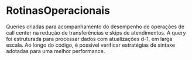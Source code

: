 # RotinasOperacionais
Queries criadas para acompanhamento do desempenho de operações de call center na redução de transferências e skips de atendimentos. A query foi estruturada para processar dados com atualizações d-1, em larga escala. Ao longo do código, é possível verificar estratégias de sintaxe adotadas para uma melhor performance.
